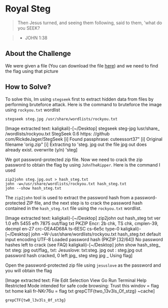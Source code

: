 # Royal Steg
> Then Jesus turned, and seeing them following, said to them, 'what do you SEEK?

> - JOHN 1:38

## About the Challenge
We were given a file (You can download the file [here](steg.jpg)) and we need to find the flag using that picture

## How to Solve?
To solve this, Im using `stegseek` first to extract hidden data from files by performing bruteforce attack. Here is the command to bruteforce the image using `rockyou.txt` wordlist

```shell
stegseek steg.jpg /usr/share/wordlists/rockyou.txt
```


[Image extracted text: kaligkali)-[~/Desktop]
stegseek steg-jpg
lusr/share_
/wordlists/rockyou.txt
StegSeek
0.6
https: //github
com/RickdeJager/StegSeek
[i]
Found
passphrase:
cuteessort37"
[i] Original filename
'orig.zip"
[i] Extracting
to
'steg. jpg
out
the file
jpg
out
does
already exist.
overwrite
(y/n)
'steg]


We got password-protected zip file. Now we need to crack the zip password to obtain the flag by using `JohnTheRipper`. Here is the command I used

```shell
zip2john steg.jpg.out > hash_steg.txt
john -w=/usr/share/wordlists/rockyou.txt hash_steg.txt
john --show hash_steg.txt
```

The `zip2john` tool is used to extract the password hash from a password-protected ZIP file, and the next step is to crack the password hash contained in the `hash_steg.txt` file using the `rockyou.txt` wordlist.


[Image extracted text: kaligkali)-[~/Desktop]
zip2john
out
hash_steg txt
ver
1.0
efh 5455
efh 7875
out/flag txt PKZIP Encr:
2b
chk, TS
chk,
cmplen-39, decmpl
en-27
crc-OEA4D68A ts-6ESC
cs-6e5c type-0
kaligkali)-[~/Desktop]
john
~W-/usr/share/wordlists/rockyou.txt
hash_steg.txt
default
input encoding
UTF-8
Loaded
password hash (PKZIP [32/64])
No password
hashes left
to
crack
(see FAQ)
kaligkali)-[~/Desktop]
john
show hash_steg_
txt
steg: jpg out/flag_
txt: Jesuslove:
txt:steg. jpg
out :
steg.jpg
out
password hash cracked,
0 left
jpg_
steg
steg
jpg _
Using
flag]


Open the password-protected zip file using `jesuslove` as the password and you will obtain the flag


[Image extracted text: File
Edit
Selection
View
Go
Run
Terminal
Help
Restricted Mode
intended for safe code browsing: Trust this windov
= flag txt
home
kali
fr-NKr76u
= flag txt
grepCTF{two_13v3ls_Of_stzg}
~cache]


```
grepCTF{tw0_l3v3ls_0f_st3g}
```